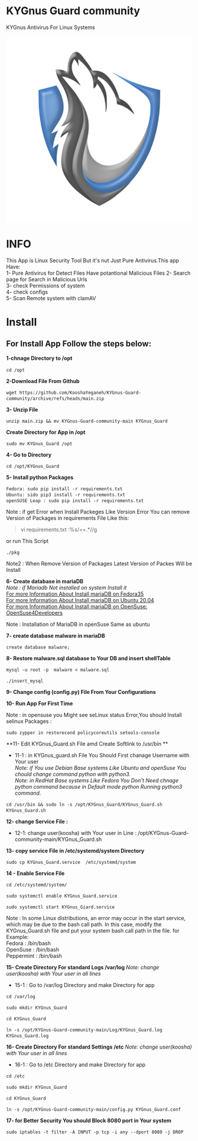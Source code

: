 # KYGnus Guard community
KYGnus Antivirus For Linux Systems

![image](./static/README_LOGO.png)

# INFO

This App is Linux Security Tool But it's nut Just Pure Antivirus.This app Have:  
1- Pure Antivirus for Detect Files Have potantional Malicious  Files 
2- Search page for Search in Malicious Urls  
3- check Permissions of system  
4- check configs  
5- Scan Remote system with clamAV





# Install

## For Install App Follow the steps below:

**1-chnage Directory to /opt**

``
 cd /opt
``

**2-Download File From Github**

```
wget https://github.com/KooshaYeganeh/KYGnus-Guard-community/archive/refs/heads/main.zip

```
**3- Unzip File**  
```
unzip main.zip && mv KYGnus-Guard-community-main KYGnus_Guard
```
**Create Directory for App in /opt**
```
sudo mv KYGnus_Guard /opt
```

**4- Go to Directory**  
```
cd /opt/KYGnus_Guard
```

**5- Install python Packages**  
```
Fedora: sudo pip install -r requirements.txt
Ubuntu: sido pip3 install -r requirements.txt
openSUSE Leap : sudo pip install -r requirements.txt
```

Note : if get Error when Install Packeges Like Version Error You can remove Version of Packages in requirements File Like this: 

> vi requirements.txt
> :%s/==.*//g

or run This Script

```
./pkg
```

Note2 : When Remove Version of Packages Latest Version of Packes Will be Install

**6- Create database in mariaDB**  
*Note : if Mariadb Not installed on system Install it*  
[For more Information About Install mariaDB on Fedora35](https://docs.fedoraproject.org/en-US/quick-docs/installing-mysql-mariadb/)  
[For more Information About Install mariaDB on Ubuntu 20.04 ](https://www.digitalocean.com/community/tutorials/how-to-install-mariadb-on-ubuntu-20-04)  
[For more Information About Install mariaDB on OpenSuse: OpenSuse4Developers](https://github.com/KooshaYeganeh/OpenSuse4Developers)

Note : Installation of MariaDB in openSuse Same as ubuntu

**7- create database malware in mariaDB**

```
create database malware;
```

**8- Restore malware.sql database to Your DB and insert shellTable**

```
mysql -u root -p  malware < malware.sql
```

```
./insert_mysql
```

**9- Change config (config.py) File From Your Configurations**


**10- Run App For First Time**

Note : in opensuse you Might see seLinux status Error,You should Install selinux Packages : 

```
sudo zypper in restorecond policycoreutils setools-console
```
  

**11- Edit KYGnus_Guard.sh File amd Create Softlink to /usr/bin **  
 - 11-1 : in KYGnus_guard.sh File You Should First chanage Username with Your user  
*Note: if You use Debian Base systems Like Ubuntu and openSuse You chould change command python with python3.*  
*Note: in RedHat Base systems Like Fedora You Don't Need chnage python command because in Default mode python Running python3 command.*

```
cd /usr/bin && sudo ln -s /opt/KYGnus_Guard/KYGnus_Guard.sh KYGnus_Guard.sh
```

**12- change Service File :**  
 - 12-1: change user(koosha) with Your user in Line : /opt/KYGnus-Guard-community-main/KYGnus_Guard.sh

**13- copy service File in /etc/systemd/system Directory**

```
sudo cp KYGnus_Guard.service  /etc/systemd/system 
```

**14 - Enable Service File**

```
cd /etc/systemd/system/
```
```
sudo systemctl enable KYGnus_Guard.service
```

```
sudo systemctl start KYGnus_Giard.service
```

Note : In some Linux distributions, an error may occur in the start service, which may be due to the bash call path. In this case, modify the KYGnus_Guard.sh file and put your system bash call path in the file.
for Example:  
Fedora : /bin/bash  
OpenSuse : /bin/bash  
Peppermint : /bin/bash



**15- Create Directory For standard Logs /var/log**
*Note: change user(koosha) with Your user in all lines*
 - 15-1 : Go to /var/log Directory and make Directory for app
```
cd /var/log
```
```
sudo mkdir KYGnus_Guard
```
```
cd KYGnus_Guard
```
```
ln -s /opt/KYGnus-Guard-community-main/Log/KYGnus_Guard.log KYGnus_Guard.log
```

**16- Create Directory For standard Settings /etc**
*Note: change user(koosha) with Your user in all lines*
 - 16-1 : Go to /etc Directory and make Directory for app
```
cd /etc
```
```
sudo mkdir KYGnus_Guard
```
```
cd KYGnus_Guard
```
```
ln -s /opt/KYGnus-Guard-community-main/config.py KYGnus_Guard.conf
```


**17- for Better Security You should Block 8080 port in Your system**

```
sudo iptables -t filter -A INPUT -p tcp -i any --dport 8080 -j DROP
```



